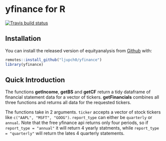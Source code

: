 
<!-- README.md is generated from README.Rmd. Please edit that file -->

# yfinance for R

<!-- badges: start -->

[![Travis build
status](https://travis-ci.org/Ljupch0/equityanalysis.svg?branch=master)](https://travis-ci.org/Ljupch0/equityanalysis)
<!-- badges: end -->

## Installation

You can install the released version of equityanalysis from
[Github](https://github.com/Ljupch0/yfinance) with:

``` r
remotes::install_github("ljupch0/yfinance")
library(yfinance)
```

## Quick Introduction

The functions **getIncome**, **getBS** and **getCF** return a tidy dataframe of financial statement data for a vector of tickers.
**getFinancials** combines all three functions and returns all data for the requested tickers.

The functions take in 2 arguments. `ticker` accepts a vector of stock tickers like `c("AAPL", "MSFT", "GOOG")`. `report_type` can either be `quarterly` or `annual`. Note that the free yfinance api returns only four periods, so if `report_type = "annual"` it will return 4 yearly statments, while `report_type = "quarterly"` will return the lates 4 quarterly statements.


